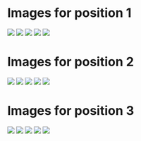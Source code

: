 <h1> Images for position 1 </h1>
 <img src="position1/BOX_2_POS_1_1.png"/>                   
 <img src="position1/BOX_2_POS_1_2.png"/>
 <img src="position1/BOX_2_POS_1_3.png"/>
 <img src="position1/BOX_2_POS_1_4.png"/>
 <img src="position1/BOX_2_POS_1_5.png"/>
<h1> Images for position 2 </h1>

 <img src="position2/BOX_2_POS_2_1.png"/>                   
 <img src="position2/BOX_2_POS_2_2.png"/>
 <img src="position2/BOX_2_POS_2_3.png"/>
 <img src="position2/BOX_2_POS_2_4.png"/>
 <img src="position2/BOX_2_POS_2_5.png"/>

<h1> Images for position 3 </h1>

 <img src="position3/BOX_2_POS_3_1.png"/>                   
 <img src="position3/BOX_2_POS_3_2.png"/>
 <img src="position3/BOX_2_POS_3_3.png"/>
 <img src="position3/BOX_2_POS_3_4.png"/>
 <img src="position3/BOX_2_POS_3_5.png"/>
